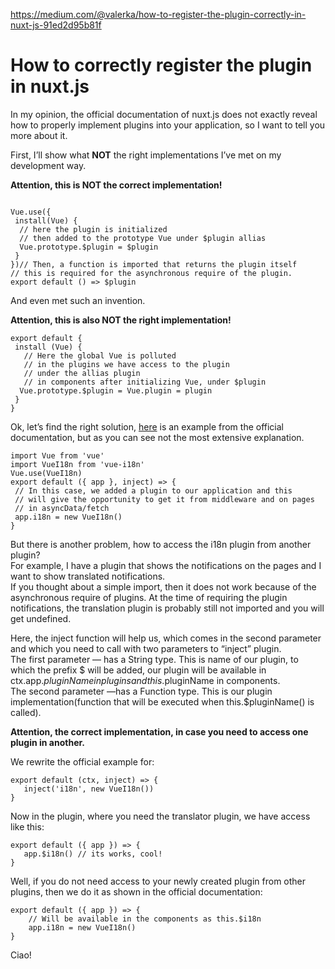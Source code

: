 https://medium.com/@valerka/how-to-register-the-plugin-correctly-in-nuxt-js-91ed2d95b81f

# How to correctly register the plugin in nuxt.js

In my opinion, the official documentation of nuxt.js does not exactly reveal how to properly implement plugins into your application, so I want to tell you more about it.

First, I’ll show what **NOT** the right implementations I’ve met on my development way.

**Attention, this is NOT the correct implementation!**

```

Vue.use({  
 install(Vue) {  
  // here the plugin is initialized  
  // then added to the prototype Vue under $plugin allias  
  Vue.prototype.$plugin = $plugin  
 }  
})// Then, a function is imported that returns the plugin itself  
// this is required for the asynchronous require of the plugin.  
export default () => $plugin
```

And even met such an invention.

**Attention, this is also NOT the right implementation!**

```
export default {  
 install (Vue) {  
   // Here the global Vue is polluted  
   // in the plugins we have access to the plugin  
   // under the allias plugin  
   // in components after initializing Vue, under $plugin  
  Vue.prototype.$plugin = Vue.plugin = plugin  
 }  
}
```

Ok, let’s find the right solution, [here](https://nuxtjs.org/guide/plugins/#inject-in-root-amp-context) is an example from the official documentation, but as you can see not the most extensive explanation.

```
import Vue from 'vue'  
import VueI18n from 'vue-i18n'
Vue.use(VueI18n)
export default ({ app }, inject) => {  
 // In this case, we added a plugin to our application and this  
 // will give the opportunity to get it from middleware and on pages  
 // in asyncData/fetch  
 app.i18n = new VueI18n()  
}
```

But there is another problem, how to access the i18n plugin from another plugin?  
For example, I have a plugin that shows the notifications on the pages and I want to show translated notifications.  
If you thought about a simple import, then it does not work because of the asynchronous require of plugins. At the time of requiring the plugin notifications, the translation plugin is probably still not imported and you will get undefined.

Here, the inject function will help us, which comes in the second parameter and which you need to call with two parameters to “inject” plugin.  
The first parameter — has a String type. This is name of our plugin, to which the prefix $ will be added, our plugin will be available in ctx.app.$pluginName in plugins and this.$pluginName in components.  
The second parameter —has a Function type. This is our plugin implementation(function that will be executed when this.$pluginName() is called).

**Attention, the correct implementation, in case you need to access one plugin in another.**

We rewrite the official example for:

```
export default (ctx, inject) => {  
   inject('i18n', new VueI18n())  
}
```

Now in the plugin, where you need the translator plugin, we have access like this:

```
export default ({ app }) => {  
   app.$i18n() // its works, cool!  
}
```

Well, if you do not need access to your newly created plugin from other plugins, then we do it as shown in the official documentation:

```
export default ({ app }) => {  
    // Will be available in the components as this.$i18n  
    app.i18n = new VueI18n()  
}
```

Ciao!